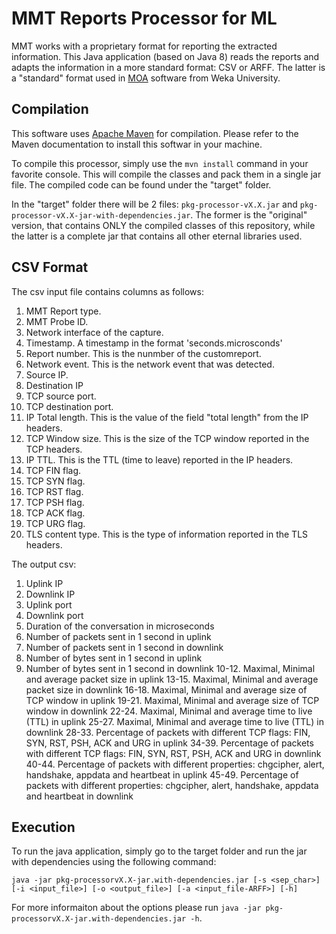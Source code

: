 # MMT Reports Processor for ML

MMT works with a proprietary format for reporting the extracted information. This Java application (based on Java 8) reads the reports and adapts the information in a more standard format: CSV or ARFF. The latter is a "standard" format used in [MOA](https://moa.cms.waikato.ac.nz/) software from Weka University.

## Compilation

This software uses [Apache Maven](https://maven.apache.org/) for compilation. Please refer to the Maven documentation to install this softwar in your machine.

To compile this processor, simply use the `mvn install` command in your favorite console. This will compile the classes and pack them in a single jar file. The compiled code can be found under the "target" folder.

In the "target" folder there will be 2 files: `pkg-processor-vX.X.jar` and `pkg-processor-vX.X-jar-with-dependencies.jar`. The former is the "original" version, that contains ONLY the compiled classes of this repository, while the latter is a complete jar that contains all other eternal libraries used.

## CSV Format
The csv input file contains columns as follows:

1. MMT Report type.
2. MMT Probe ID.
3. Network interface of the capture.
4. Timestamp. A timestamp in the format 'seconds.microsconds'
5. Report number. This is the nunmber of the customreport.
6. Network event. This is the network event that was detected.
7. Source IP.
8. Destination IP
9. TCP source port.
10. TCP destination port.
11. IP Total length. This is the value of the field "total length" from the IP headers.
12. TCP Window size. This is the size of the TCP window reported in the TCP headers.
13. IP TTL. This is the TTL (time to leave) reported in the IP headers.
14. TCP FIN flag.
15. TCP SYN flag.
16. TCP RST flag.
17. TCP PSH flag.
18. TCP ACK flag.
19. TCP URG flag.
20. TLS content type. This is the type of information reported in the TLS headers.


The output csv:
1. Uplink IP
2. Downlink IP
3. Uplink port
4. Downlink port
5. Duration of the conversation in microseconds
6. Number of packets sent in 1 second in uplink
7. Number of packets sent in 1 second in downlink
8. Number of bytes sent in 1 second in uplink
9. Number of bytes sent in 1 second in downlink
10-12. Maximal, Minimal and average packet size in uplink
13-15. Maximal, Minimal and average packet size in downlink
16-18. Maximal, Minimal and average size of TCP window in uplink
19-21. Maximal, Minimal and average size of TCP window in downlink
22-24. Maximal, Minimal and average time to live (TTL) in uplink
25-27. Maximal, Minimal and average time to live (TTL) in downlink
28-33. Percentage of packets with different TCP flags: FIN, SYN, RST, PSH, ACK and URG in uplink
34-39. Percentage of packets with different TCP flags: FIN, SYN, RST, PSH, ACK and URG in downlink
40-44. Percentage of packets with different properties: chgcipher, alert, handshake, appdata and heartbeat in uplink
45-49. Percentage of packets with different properties: chgcipher, alert, handshake, appdata and heartbeat in downlink




## Execution

To run the java application, simply go to the target folder and run the jar with dependencies using the following command:

``java -jar pkg-processorvX.X-jar.with-dependencies.jar [-s <sep_char>] [-i <input_file>] [-o <output_file>] [-a <input_file-ARFF>] [-h]``

For more informaiton about the options please run `java -jar pkg-processorvX.X-jar.with-dependencies.jar -h`.
